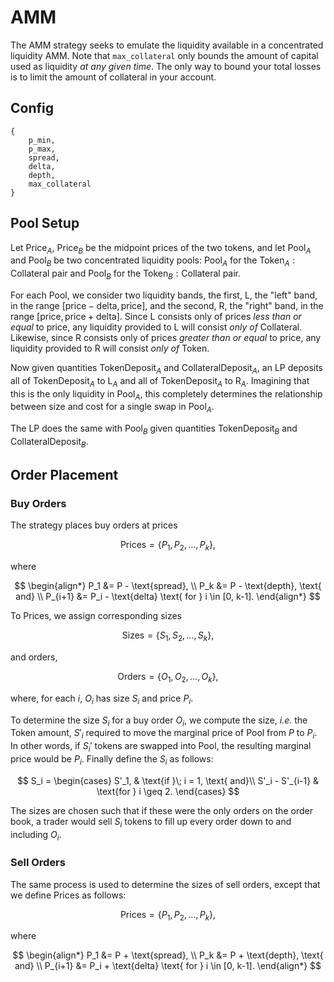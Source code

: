 # AMM

The AMM strategy seeks to emulate the liquidity available in a concentrated liquidity AMM.
Note that `max_collateral` only bounds the amount of capital used as liquidity _at any given time_.
The only way to bound your total losses is to limit the amount of collateral in your account.

## Config

```[python]
{
    p_min,
    p_max,
    spread,
    delta,
    depth,
    max_collateral
}
```

## Pool Setup

Let $\text{Price}_A$, $\text{Price}_B$ be the midpoint prices of the two tokens, and let $\text{Pool}_A$ and $\text{Pool}_B$ be two concentrated liquidity pools: $\text{Pool}_A$ for the $\text{Token}_A:\text{Collateral}$ pair and $\text{Pool}_B$ for the $\text{Token}_B:\text{Collateral}$ pair.

For each $\text{Pool}$, we consider two liquidity bands, the first, $\text{L}$, the "left" band, in the range $[\text{price} - \text{delta}, \text{price}]$, and the second, $\text{R}$, the "right" band, in the range $[\text{price}, \text{price} + \text{delta}]$.
Since $\text{L}$ consists only of prices _less than or equal_ to $\text{price}$, any liquidity provided to $\text{L}$ will consist _only of_ $\text{Collateral}$. Likewise, since $\text{R}$ consists only of prices _greater than or equal_ to $\text{price}$, any liquidity provided to $\text{R}$ will consist _only of_ $\text{Token}$.

Now given quantities $\text{TokenDeposit}_A$ and $\text{CollateralDeposit}_A$, an LP deposits all of $\text{TokenDeposit}_A$ to $\text{L}_A$ and all of $\text{TokenDeposit}_A$ to $\text{R}_A$. Imagining that this is the only liquidity in $\text{Pool}_A$, this completely determines the relationship between size and cost for a single swap in $\text{Pool}_A$.

The LP does the same with $\text{Pool}_B$ given quantities $\text{TokenDeposit}_B$ and $\text{CollateralDeposit}_B$.

## Order Placement

### Buy Orders

The strategy places buy orders at prices

$$
\text{Prices} = \{P_1, P_2, \dots, P_k\},
$$

where

$$
\begin{align*}
P_1 &= P - \text{spread}, \\
P_k &= P - \text{depth}, \text{ and} \\
P_{i+1} &= P_i - \text{delta} \text{ for } i \in [0, k-1].
\end{align*}
$$

To $\text{Prices}$, we assign corresponding sizes

$$
\text{Sizes} = \{S_1, S_2, \dots, S_k\},
$$

and orders,

$$
\text{Orders} = \{O_1, O_2, \dots, O_k\},
$$

where, for each $i$, $O_i$ has size $S_i$ and price $P_i$.

To determine the size $S_i$ for a buy order $O_i$, we compute the size, _i.e._ the $\text{Token}$ amount, $S'_i$ required to move the marginal price of $\text{Pool}$ from $P$ to $P_i$. In other words, if $S_i'$ tokens are swapped into $\text{Pool}$, the resulting marginal price would be $P_i$.
Finally define the $S_i$ as follows:

$$
S_i = \begin{cases}
S'_1, & \text{if }\; i = 1, \text{ and}\\
S'_i - S'_{i-1} & \text{for } i \geq 2.
\end{cases}
$$

The sizes are chosen such that if these were the only orders on the order book, a trader would sell $S_i$ tokens to fill up every order down to and including $O_i$.

### Sell Orders

The same process is used to determine the sizes of sell orders, except that we define $\text{Prices}$ as follows:

$$
\text{Prices} = \{P_1, P_2, \dots, P_k\},
$$

where

$$
\begin{align*}
P_1 &= P + \text{spread}, \\
P_k &= P + \text{depth}, \text{ and} \\
P_{i+1} &= P_i + \text{delta} \text{ for } i \in [0, k-1].
\end{align*}
$$
